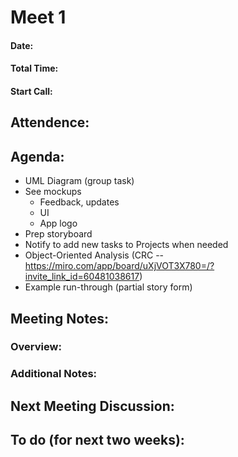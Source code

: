 # Meet 1

#### Date: 
#### Total Time: 
#### Start Call: 

## Attendence: 

## Agenda: 
- UML Diagram (group task) 
- See mockups 
  - Feedback, updates  
  - UI
  - App logo
- Prep storyboard
- Notify to add new tasks to Projects when needed 
- Object-Oriented Analysis (CRC -- https://miro.com/app/board/uXjVOT3X780=/?invite_link_id=60481038617)
- Example run-through (partial story form) 

## Meeting Notes:

### Overview: 

### Additional Notes:


## Next Meeting Discussion:

## To do (for next two weeks): 

